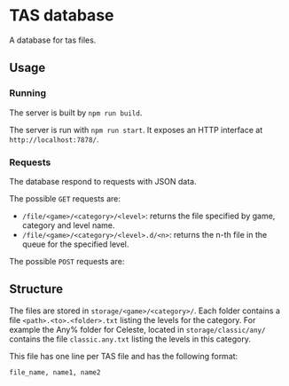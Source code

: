 # TAS database

A database for tas files.

## Usage
### Running
The server is built by `npm run build`.

The server is run with `npm run start`.
It exposes an HTTP interface at `http://localhost:7878/`.

### Requests
The database respond to requests with JSON data.

The possible `GET` requests are:
* `/file/<game>/<category>/<level>`: returns the file specified by game, category and level name.
* `/file/<game>/<category>/<level>.d/<n>`: returns the n-th file in the queue for the specified level.

The possible `POST` requests are:


## Structure

The files are stored in `storage/<game>/<category>/`.
Each folder contains a file `<path>.<to>.<folder>.txt` listing the levels for the category. For example the Any% folder for Celeste, located in `storage/classic/any/` contains the file `classic.any.txt` listing the levels in this category.

This file has one line per TAS file and has the following format:

```
file_name, name1, name2
```
